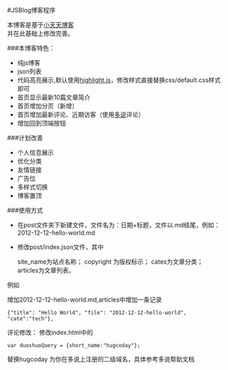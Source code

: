 #JSBlog博客程序

本博客是基于[小天天博客](https://github.com/onlytiancai/xiaotiantian)  
并在此基础上修改完善。

###本博客特色：

* 纯js博客
* json列表
* 代码高亮展示,默认使用[highlight.js](http://softwaremaniacs.org/soft/highlight/en/)，修改样式直接替换css/default.css样式即可
* 首页显示最新10篇文章简介
* 首页增加分页（新增）
* 首页增加最新评论、近期访客（使用[多说](http://duoshuo.com)评论）
* 增加回到顶端按钮


###计划改善

* 个人信息展示
* 优化分类
* 友情链接
* 广告位
* 多样式切换
* 博客置顶

###使用方式

* 在post文件夹下新建文件，文件名为：日期+标题，文件以.md结尾，例如：2012-12-12-hello-world.md

* 修改post/index.json文件，其中
	
	site_name为站点名称；
	copyright 为版权标示；
	cates为文章分类；
	articles为文章列表。

例如
	
增加2012-12-12-hello-world.md,articles中增加一条记录
 
	
	{"title": "Hello World", "file": "2012-12-12-hello-world", "cate":"tech"},


评论修改：
	修改index.html中的

	var duoshuoQuery = {short_name:"hugcoday"};

替换hugcoday 为你在多说上注册的二级域名，具体参考多说帮助文档
	
